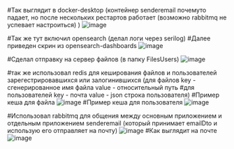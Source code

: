 #Так выглядит в docker-desktop (контейнер senderemail почемуто падает, но после нескольких рестартов работает (возможно rabbitmq не успевает настроиться) )
![image](https://github.com/stalkeronag/course_asp_net/assets/86604604/35d8de0a-144c-49e7-9787-104fb0620cf8)

#Так же тут включил opensearch (делал логи через serilog)
#Далее приведен скрин из opensearch-dashboards
![image](https://github.com/stalkeronag/course_asp_net/assets/86604604/eb087840-138b-49b9-b0b4-b6892cb54c2c)

#Сделал отправку на сервер файлов (в папку FilesUsers)
![image](https://github.com/stalkeronag/course_asp_net/assets/86604604/134b6b8b-fabe-4ddf-b660-60c2d0f6917d)

#так же использовал redis для кеширования файлов и пользователей зарегестрировавшихся или залогинившихся (для файлов key - сгенерированное имя файла value - относительный путь 
#для пользователей key - почта value - json строка пользователя)
#Пример кеша для файла 
![image](https://github.com/stalkeronag/course_asp_net/assets/86604604/4dd8b2e8-431e-420c-8ee7-e1602dce5a58)
#Пример кеша для пользователя
![image](https://github.com/stalkeronag/course_asp_net/assets/86604604/99a2a000-7921-41f6-a6d5-7581219a6d72)

#Использовал rabbitmq для общения между основным приложением и отдельным приложением senderemail (который принимает emailDto и использую его отправляет на почту)
![image](https://github.com/stalkeronag/course_asp_net/assets/86604604/50dff7c2-1703-4b5b-a169-6ac31bb1fe5a)
#Как выглядит на почте 
![image](https://github.com/stalkeronag/course_asp_net/assets/86604604/aaed2bbd-91b0-409f-b666-84dd4308a76f)


